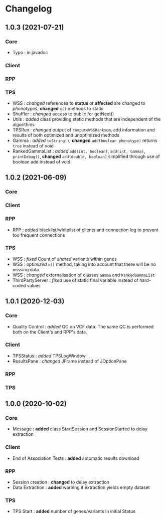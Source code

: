 # Changelog

## 1.0.3 (2021-07-21)
### Core
* Typo : in javadoc
### Client
### RPP
### TPS
* WSS : *changed* references to **status** or **affected** are changed to *phenotypes*, **changed** `x()` methods to static 
* Shuffler : *changed* access to public for getNext()
* Utils : *added* class providing static methods that are independent of the algorithms
* TPSRun : *changed* output of `computeWSSRanksum`, add information and results of both optimized and unoptimized methods
* Gamma : *added* `toString()`, **changed** `add(boolean phenotype)` returns `true` instead of void
* RankedGammaList : *added* `add(int, boolean)`, `add(int, Gamma)`, `printDebug()`, **changed** `add(double, boolean)` simplified through use of boolean add instead of void

## 1.0.2 (2021-06-09)
### Core
### Client
### RPP
* RPP : *added* blacklist/whitelist of clients and connection log to prevent too frequent connections
### TPS
* WSS : *fixed* Count of *shared* variants within genes
* WSS : *optimized* `x()` method, taking into account that there will be no missing data
* WSS : *changed* externalisation of classes `Gamma` and `RankedGammaList`
* ThirdPartyServer : *fixed* use of static final variable instead of hard-coded values

## 1.0.1 (2020-12-03)
### Core
* Quality Control : *added* QC on VCF data. The same QC is performed both on the Client's and RPP's data.
### Client
* TPSStatus : *added* TPSLogWindow
* ResultsPane : *changed* JFrame instead of JOptionPane
### RPP
### TPS

## 1.0.0 (2020-10-02)
### Core
* Message : **added** class StartSession and SessionStarted to delay extraction
### Client
* End of Association Tests : **added** automatic results download
### RPP
* Session creation : **changed** to delay extraction
* Data Extraction : **added** warning if extraction yields empty dataset
### TPS
* TPS Start : **added** number of genes/variants in initial Status
